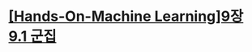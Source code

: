 # [[Hands-On-Machine Learning]9장 9.1 군집](https://velog.io/@yoonie_03/Hands-On-Machine-Learning9%EC%9E%A5-9.1-%EA%B5%B0%EC%A7%91)
